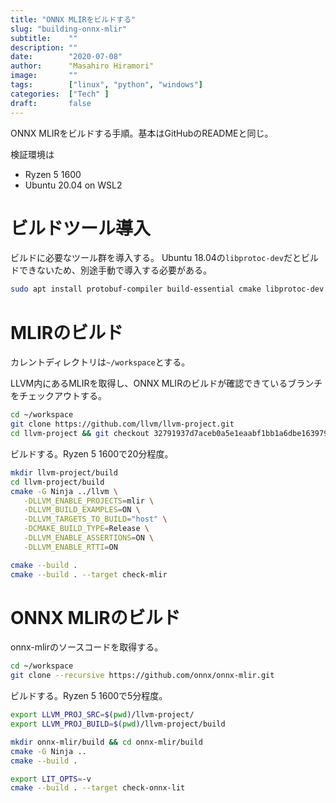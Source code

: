```yaml
---
title: "ONNX MLIRをビルドする"
slug: "building-onnx-mlir"
subtitle:    ""
description: ""
date:        "2020-07-08"
author:      "Masahiro Hiramori"
image:       ""
tags:        ["linux", "python", "windows"]
categories:  ["Tech" ]
draft:       false
---
```


ONNX MLIRをビルドする手順。基本はGitHubのREADMEと同じ。

検証環境は

- Ryzen 5 1600
- Ubuntu 20.04 on WSL2

# ビルドツール導入

ビルドに必要なツール群を導入する。
Ubuntu 18.04の`libprotoc-dev`だとビルドできないため、別途手動で導入する必要がある。

```bash
sudo apt install protobuf-compiler build-essential cmake libprotoc-dev ninja-build
```

# MLIRのビルド

カレントディレクトリは`~/workspace`とする。

LLVM内にあるMLIRを取得し、ONNX MLIRのビルドが確認できているブランチをチェックアウトする。

```BASH
cd ~/workspace
git clone https://github.com/llvm/llvm-project.git
cd llvm-project && git checkout 32791937d7aceb0a5e1eaabf1bb1a6dbe1639792 && cd ..
```

ビルドする。Ryzen 5 1600で20分程度。

```BASH
mkdir llvm-project/build
cd llvm-project/build
cmake -G Ninja ../llvm \
   -DLLVM_ENABLE_PROJECTS=mlir \
   -DLLVM_BUILD_EXAMPLES=ON \
   -DLLVM_TARGETS_TO_BUILD="host" \
   -DCMAKE_BUILD_TYPE=Release \
   -DLLVM_ENABLE_ASSERTIONS=ON \
   -DLLVM_ENABLE_RTTI=ON

cmake --build .
cmake --build . --target check-mlir
```

# ONNX MLIRのビルド

onnx-mlirのソースコードを取得する。

```bash
cd ~/workspace
git clone --recursive https://github.com/onnx/onnx-mlir.git
```

ビルドする。Ryzen 5 1600で5分程度。

```bash
export LLVM_PROJ_SRC=$(pwd)/llvm-project/
export LLVM_PROJ_BUILD=$(pwd)/llvm-project/build

mkdir onnx-mlir/build && cd onnx-mlir/build
cmake -G Ninja ..
cmake --build .

export LIT_OPTS=-v
cmake --build . --target check-onnx-lit
```
